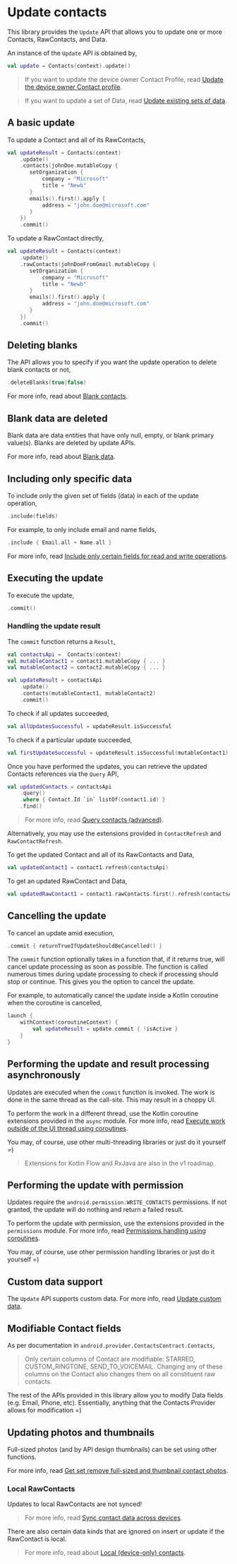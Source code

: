 # Update contacts

This library provides the `Update` API that allows you to update one or more Contacts, RawContacts, 
and Data.

An instance of the `Update` API is obtained by,

```kotlin
val update = Contacts(context).update()
```

> If you want to update the device owner Contact Profile, read [Update the device owner Contact profile](/howto/update-profile.md).

> If you want to update a set of Data, read [Update existing sets of data](/howto/update-data-sets.md).

## A basic update

To update a Contact and all of its RawContacts,

```kotlin
val updateResult = Contacts(context)
    .update()
    .contacts(johnDoe.mutableCopy {
       setOrganization {
           company = "Microsoft"
           title = "Newb"
       }
       emails().first().apply {
           address = "john.doe@microsoft.com"
       }
    })
    .commit()
```

To update a RawContact directly,

```kotlin
val updateResult = Contacts(context)
    .update()
    .rawContacts(johnDoeFromGmail.mutableCopy {
       setOrganization {
           company = "Microsoft"
           title = "Newb"
       }
       emails().first().apply {
           address = "john.doe@microsoft.com"
       }
    })
    .commit()
```

## Deleting blanks

The API allows you to specify if you want the update operation to delete blank contacts or not,

```kotlin
.deleteBlanks(true|false)
```

For more info, read about [Blank contacts](/howto/about-blank-contacts.md).

## Blank data are deleted

Blank data are data entities that have only null, empty, or blank primary value(s). Blanks are 
deleted by update APIs.

For more info, read about [Blank data](/howto/about-blank-data.md).

## Including only specific data

To include only the given set of fields (data) in each of the update operation,

```kotlin
.include(fields)
```

For example, to only include email and name fields,

```kotlin
.include { Email.all + Name.all }
```

For more info, read [Include only certain fields for read and write operations](/howto/include-only-desired-data.md).

## Executing the update

To execute the update,

```kotlin
.commit()
```

### Handling the update result

The `commit` function returns a `Result`,

```kotlin
val contactsApi =  Contacts(context)
val mutableContact1 = contact1.mutableCopy { ... }
val mutableContact2 = contact2.mutableCopy { ... }

val updateResult = contactsApi
    .update()
    .contacts(mutableContact1, mutableContact2)
    .commit()
```

To check if all updates succeeded,

```kotlin
val allUpdatesSuccessful = updateResult.isSuccessful
```

To check if a particular update succeeded,

```kotlin
val firstUpdateSuccessful = updateResult.isSuccessful(mutableContact1)
```

Once you have performed the updates, you can retrieve the updated Contacts references via the `Query` API,

```kotlin
val updatedContacts = contactsApi
    .query()
    .where { Contact.Id `in` listOf(contact1.id) }
    .find()
```

> For more info, read [Query contacts (advanced)](/howto/query-contacts-advanced.md).

Alternatively, you may use the extensions provided in `ContactRefresh` and `RawContactRefresh`.

To get the updated Contact and all of its RawContacts and Data,

```kotlin
val updatedContact1 = contact1.refresh(contactsApi)
```

To get an updated RawContact and Data,

```kotlin
val updatedRawContact1 = contact1.rawContacts.first().refresh(contactsApi)
```

## Cancelling the update

To cancel an update amid execution,

```kotlin
.commit { returnTrueIfUpdateShouldBeCancelled() }
```

The `commit` function optionally takes in a function that, if it returns true, will cancel update
processing as soon as possible. The function is called numerous times during update processing to
check if processing should stop or continue. This gives you the option to cancel the update.

For example, to automatically cancel the update inside a Kotlin coroutine when the coroutine is cancelled,

```kotlin
launch {
    withContext(coroutineContext) {
        val updateResult = update.commit { !isActive }
    }
}
```

## Performing the update and result processing asynchronously

Updates are executed when the `commit` function is invoked. The work is done in the same thread as
the call-site. This may result in a choppy UI.

To perform the work in a different thread, use the Kotlin coroutine extensions provided in the `async` module.
For more info, read [Execute work outside of the UI thread using coroutines](/howto/async-execution.md).

You may, of course, use other multi-threading libraries or just do it yourself =)

> Extensions for Kotlin Flow and RxJava are also in the v1 roadmap.

## Performing the update with permission

Updates require the `android.permission.WRITE_CONTACTS` permissions. If not granted, the update 
will do nothing and return a failed result.

To perform the update with permission, use the extensions provided in the `permissions` module.
For more info, read [Permissions handling using coroutines](/howto/permissions-handling.md).

You may, of course, use other permission handling libraries or just do it yourself =)

## Custom data support
 
The `Update` API supports custom data. For more info, read [Update custom data](/howto/update-custom-data.md).

## Modifiable Contact fields

As per documentation in `android.provider.ContactsContract.Contacts`,

> Only certain columns of Contact are modifiable: STARRED, CUSTOM_RINGTONE, SEND_TO_VOICEMAIL.
> Changing any of these columns on the Contact also changes them on all constituent raw contacts.

The rest of the APIs provided in this library allow you to modify Data fields (e.g. Email, Phone, 
etc). Essentially, anything that the Contacts Provider allows for modification =) 

## Updating photos and thumbnails

Full-sized photos (and by API design thumbnails) can be set using other functions.

For more info, read [Get set remove full-sized and thumbnail contact photos](/howto/get-set-remove-contact-raw-contact-photo.md).

### Local RawContacts

Updates to local RawContacts are not synced!

> For more info, read [Sync contact data across devices](/howto/sync-contact-data.md).

There are also certain data kinds that are ignored on insert or update if the RawContact is local.

> For more info, read about [Local (device-only) contacts](/howto/about-local-contacts.md).